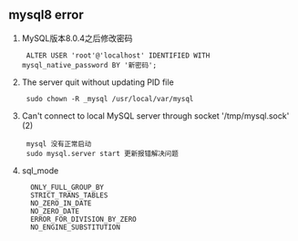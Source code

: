 ## mysql8 error

1. MySQL版本8.0.4之后修改密码

		ALTER USER 'root'@'localhost' IDENTIFIED WITH mysql_native_password BY '新密码';
		
2. The server quit without updating PID file

		sudo chown -R _mysql /usr/local/var/mysql
		
3. Can't connect to local MySQL server through socket '/tmp/mysql.sock' (2)

		mysql 没有正常启动 
		sudo mysql.server start 更新报错解决问题
		
4. sql_mode

		 ONLY_FULL_GROUP_BY 
		 STRICT_TRANS_TABLES
		 NO_ZERO_IN_DATE 
		 NO_ZERO_DATE 
		 ERROR_FOR_DIVISION_BY_ZERO
		 NO_ENGINE_SUBSTITUTION	